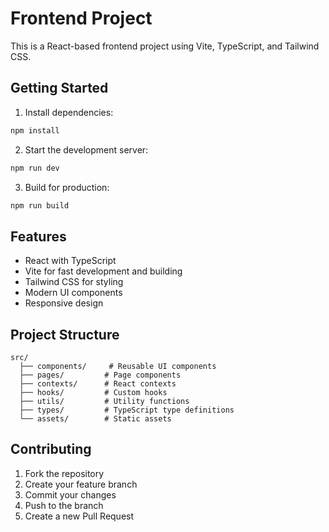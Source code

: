 # Frontend Project

This is a React-based frontend project using Vite, TypeScript, and Tailwind CSS.

## Getting Started

1. Install dependencies:
```bash
npm install
```

2. Start the development server:
```bash
npm run dev
```

3. Build for production:
```bash
npm run build
```

## Features

- React with TypeScript
- Vite for fast development and building
- Tailwind CSS for styling
- Modern UI components
- Responsive design

## Project Structure

```
src/
  ├── components/     # Reusable UI components
  ├── pages/         # Page components
  ├── contexts/      # React contexts
  ├── hooks/         # Custom hooks
  ├── utils/         # Utility functions
  ├── types/         # TypeScript type definitions
  └── assets/        # Static assets
```

## Contributing

1. Fork the repository
2. Create your feature branch
3. Commit your changes
4. Push to the branch
5. Create a new Pull Request

